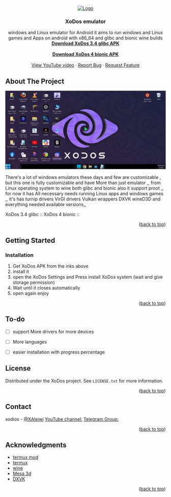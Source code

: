 <!-- Improved compatibility of back to top link: See: https://github.com/othneildrew/Best-README-Template/pull/73 -->
<a id="readme-top"></a>


<!-- PROJECT SHIELDS -->


<!-- PROJECT LOGO -->
<br />
<div align="center">
  <a href="https://github.com/xodiosx/XoDos/blob/main/Logo.png">
    <img src="https://github.com/xodiosx/XoDos/blob/main/Logo.png" alt="Logo" width="80" height="80">
  </a>

<h3 align="center">XoDos emulator</h3>

  <p align="center">
    windows and Linux emulator for Android it aims to run windows and Linux games and Apps on android with x86_64 and glibc and bionic wine builds
        <br />
    <a href="https://www.mediafire.com/file/bhxwcrpim6e8aw6/XoDos3.4.apk/file"><strong> Download XoDos 3.4 glibc APK</strong></a>
    <br />
    <br />
    <a href="https://www.mediafire.com/file/l0zafek73qt4oyl/XoDos_V4-bionic.apk/file"><strong> Download XoDos 4 bionic APK</strong></a>
    <br />
    <br />
    <a href="https://youtu.be/WPfbSrp5EFI?si=89OOBwATBGOx_4zl">View YouTube video</a>
    &middot;
    <a href="https://github.com/xodiosx/XoDos/issues/new?labels=bug&template=bug-report---.md">Report Bug</a>
    &middot;
    <a href="https://github.com/xodiosx/XoDos/issues/new?labels=enhancement&template=feature-request---.md">Request Feature</a>
  </p>
</div>



<!-- TABLE OF CONTENTS -->



<!-- ABOUT THE PROJECT -->
## About The Project

[![Product Name Screen Shot][product-screenshot]](https://youtu.be/WPfbSrp5EFI?si=thZkm_WIWnFk6l3g)

There's a lot of windows emulators these days and few are customizable , but this one is fully customizable and have More than just emulator ,, from Linux operating system to wine both glibc and bionic also it support proot ,, for now it has All necessary needs running Linux apps and windows games ,,
it's has 
turnip drivers
VirGl drivers
Vulkan wrappers
DXVK
wineD3D
and everything needed
available versions,,

XoDos 3.4 glibc ::
XoDos 4 bionic ::
<p align="right">(<a href="#readme-top">back to top</a>)</p>

<!-- GETTING STARTED -->
## Getting Started

### Installation

1. Get XoDos APK from the inks above
2. install it
3. open the XoDos Settings and Press install XoDos system (wait and give storage permission)
4. Wait until it closes automatically 
5. open again enjoy

<p align="right">(<a href="#readme-top">back to top</a>)</p>



<!-- USAGE EXAMPLES -->


<!-- ROADMAP -->
## To-do

- [ ] support More drivers for more devices
- [ ] More languages
- [ ] easier installation with progress percentage



<!-- CONTRIBUTING -->



<!-- LICENSE -->
## License

Distributed under the XoDos project. See `LICENSE.txt` for more information.

<p align="right">(<a href="#readme-top">back to top</a>)</p>



<!-- CONTACT -->
## Contact

xodios - [@XAleiwi](https://x.com/XAleiwi)
[YouTube channel:](https://www.youtube.com/@xodmods5082)
 [Telegram Group:](https://t.me/xodemulatorr)



<p align="right">(<a href="#readme-top">back to top</a>)</p>



<!-- ACKNOWLEDGMENTS -->
## Acknowledgments

* [termux mod](https://github.com/jiaxinchen-max/)
* [termux](https://github.com/termux)
* [wine](https://www.winehq.org)
* [Mesa 3d](https://www.mesa3d.org)
* [DXVK](https://github.com/ValveSoftware/dxvk)
<p align="right">(<a href="#readme-top">back to top</a>)</p>



<!-- MARKDOWN LINKS & IMAGES -->
<!-- https://www.markdownguide.org/basic-syntax/#reference-style-links -->
[contributors-shield]: https://img.shields.io/github/contributors/github_username/repo_name.svg?style=for-the-badge
[contributors-url]: https://github.com/xodiosx/XoDos/graphs/contributors
[forks-shield]: https://img.shields.io/github/forks/github_username/repo_name.svg?style=for-the-badge
[forks-url]: https://github.com/xodiosx/XoDos/network/members
[stars-shield]: https://img.shields.io/github/stars/github_username/repo_name.svg?style=for-the-badge
[stars-url]: https://github.com/xodiosx/XoDos/stargazers
[issues-shield]: https://img.shields.io/github/issues/github_username/repo_name.svg?style=for-the-badge
[issues-url]: https://github.com/xodiosx/XoDos/issues
[license-shield]: https://img.shields.io/github/license/github_username/repo_name.svg?style=for-the-badge
[license-url]: https://github.com/xodiosx/XoDos/blob/master/LICENSE.txt
[linkedin-shield]: https://img.shields.io/badge/-LinkedIn-black.svg?style=for-the-badge&logo=linkedin&colorB=555
[linkedin-url]: https://linkedin.com/in/linkedin_username
[product-screenshot]: images/screenshot.png
